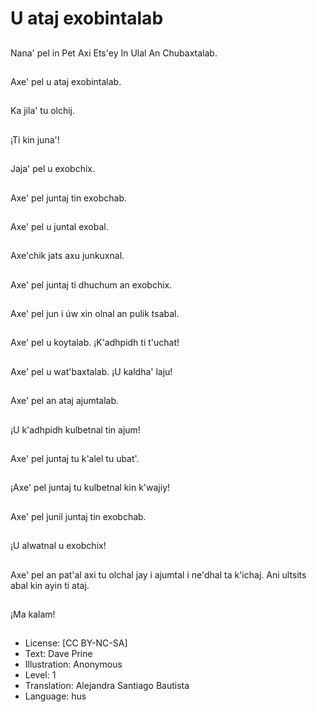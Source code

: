 # U ataj exobintalab

##
Nana' pel in Pet Axi Ets'ey In Ulal An Chubaxtalab.

##
Axe' pel u ataj exobintalab.

##
Ka jila' tu olchij.

##
¡Ti kin juna'!

##
Jaja' pel u exobchix.

##
Axe' pel juntaj tin exobchab.

##
Axe' pel u juntal exobal.

##
Axe'chik jats axu junkuxnal.

##
Axe' pel juntaj ti dhuchum an exobchix.

##
Axe' pel jun i úw xin olnal an pulik tsabal.

##
Axe' pel u koytalab. ¡K'adhpidh ti t'uchat!

##
Axe' pel u wat'baxtalab. ¡U kaldha' laju!

##
Axe' pel an ataj ajumtalab.

##
¡U k'adhpidh kulbetnal tin ajum!

##
Axe' pel juntaj tu k'alel tu ubat'.

##
¡Axe' pel juntaj tu kulbetnal kin k'wajiy!

##
Axe' pel junil juntaj tin exobchab.

##
¡U alwatnal u exobchix!

##
Axe' pel an pat'al axi tu olchal jay i ajumtal i ne'dhal ta k'ichaj. Ani ultsits abal kin ayin ti ataj.

##
¡Ma kalam!

##
* License: [CC BY-NC-SA]
* Text: Dave Prine
* Illustration: Anonymous
* Level: 1
* Translation: Alejandra Santiago Bautista
* Language: hus
